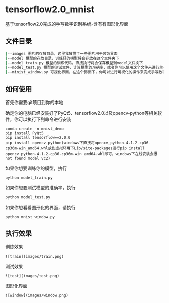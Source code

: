 # tensorflow2.0_mnist
基于tensorflow2.0完成的手写数字识别系统-含有有图形化界面


## 文件目录
```bash
|--images 图片的存放目录，这里我放置了一些图片用于装饰界面
|--model 模型的存放目录，训练好的模型将会存放在这个文件夹下
|--model_train.py 模型的训练代码，直接执行将会保存模型到model文件夹下
|--model_test.py 模型的测试文件，计算模型的准确率，或者你可以使用这个文件来进行单一文件的测试
|--minist_window.py 可视化界面，在这个界面下，你可以进行可视化的操作来完成手写数字的识别
```

## 如何使用
首先你需要git项目到你的本地

确定你的电脑已经安装好了PyQt5、tensorflow2.0以及opencv-python等相关软件，你可以执行下列命令进行安装
```
conda create -n mnist_demo 
pip install PyQt5
pip install tensorflow==2.0.0
pip install opencv-python(windows下直接将opencv_python-4.1.2-cp36-cp36m-win_amd64.whl放到虚拟环境下Lib/site-packages进行pip install opencv_python-4.1.2-cp36-cp36m-win_amd64.whl即可，windows下在线安装会报not found model vc2)
```

如果你想要训练你的模型，执行
```
python model_train.py
```
如果你想要测试模型的准确率，执行
```
python model_test.py
```
如果你想看看图形化的界面，请执行
```
python mnist_window.py
```


## 执行效果
训练效果
```
![train](images/train.png)
```
测试效果
```
![test](images/test.png)
```
图形化界面
```
![window](images/window.png)
```
